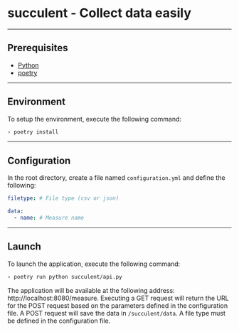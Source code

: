# succulent - Collect data easily

***
## Prerequisites
* [Python](https://www.python.org)
* [poetry](https://python-poetry.org/docs)

***
## Environment
To setup the environment, execute the following command:
```bash
› poetry install
```

***
## Configuration
In the root directory, create a file named `configuration.yml` and define the following:
```yml
filetype: # File type (csv or json)

data:
  - name: # Measure name
```

***
## Launch
To launch the application, execute the following command:
```bash
› poetry run python succulent/api.py
```

The application will be available at the following address: http://localhost:8080/measure. Executing a GET request will return the URL for the POST request based on the parameters defined in the configuration file. A POST request will save the data in ``/succulent/data``. A file type must be defined in the configuration file.